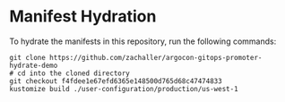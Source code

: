 # Manifest Hydration

To hydrate the manifests in this repository, run the following commands:

```shell
git clone https://github.com/zachaller/argocon-gitops-promoter-hydrate-demo
# cd into the cloned directory
git checkout f4fdee1e67efd6365e148500d765d68c47474833
kustomize build ./user-configuration/production/us-west-1
```
